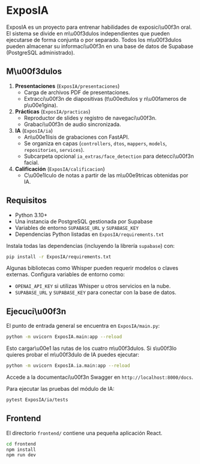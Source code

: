 # ExposIA

ExposIA es un proyecto para entrenar habilidades de exposici\u00f3n oral. El sistema se divide en m\u00f3dulos independientes que pueden ejecutarse de forma conjunta o por separado.
Todos los m\u00f3dulos pueden almacenar su informaci\u00f3n en una base de datos de Supabase (PostgreSQL administrado).
## M\u00f3dulos

1. **Presentaciones** (`ExposIA/presentaciones`)
   - Carga de archivos PDF de presentaciones.
   - Extracci\u00f3n de diapositivas (t\u00edtulos y n\u00fameros de p\u00e1gina).
2. **Prácticas** (`ExposIA/practicas`)
   - Reproductor de slides y registro de navegaci\u00f3n.
   - Grabaci\u00f3n de audio sincronizada.
3. **IA** (`ExposIA/ia`)
   - An\u00e1lisis de grabaciones con FastAPI.
   - Se organiza en capas (`controllers`, `dtos`, `mappers`, `models`, `repositories`, `services`).
   - Subcarpeta opcional `ia_extras/face_detection` para detecci\u00f3n facial.
4. **Calificación** (`ExposIA/calificacion`)
   - C\u00e1lculo de notas a partir de las m\u00e9tricas obtenidas por IA.

## Requisitos

- Python 3.10+
- Una instancia de PostgreSQL gestionada por Supabase
- Variables de entorno `SUPABASE_URL` y `SUPABASE_KEY`
- Dependencias Python listadas en `ExposIA/requirements.txt`

Instala todas las dependencias (incluyendo la librería `supabase`) con:

```bash
pip install -r ExposIA/requirements.txt
```

Algunas bibliotecas como Whisper pueden requerir modelos o claves externas. Configura variables de entorno como:

- `OPENAI_API_KEY` si utilizas Whisper u otros servicios en la nube.
- `SUPABASE_URL` y `SUPABASE_KEY` para conectar con la base de datos.

## Ejecuci\u00f3n

El punto de entrada general se encuentra en `ExposIA/main.py`:

```bash
python -m uvicorn ExposIA.main:app --reload
```

Esto cargar\u00e1 las rutas de los cuatro m\u00f3dulos. Si s\u00f3lo quieres probar el m\u00f3dulo de IA puedes ejecutar:

```bash
python -m uvicorn ExposIA.ia.main:app --reload

```

Accede a la documentaci\u00f3n Swagger en `http://localhost:8000/docs`.

Para ejecutar las pruebas del módulo de IA:

```bash
pytest ExposIA/ia/tests
```

## Frontend

El directorio `frontend/` contiene una pequeña aplicación React.

```bash
cd frontend
npm install
npm run dev
```
